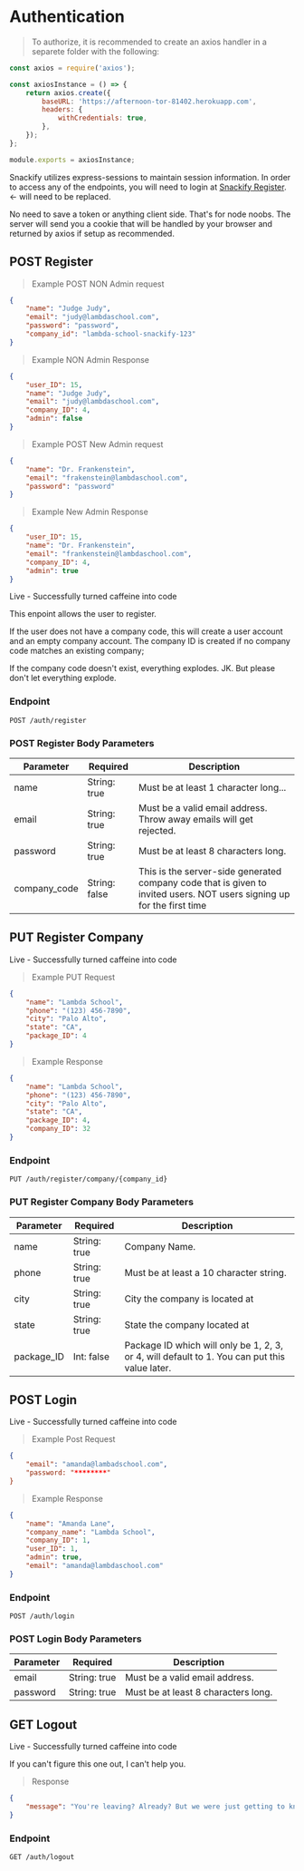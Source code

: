 # Authentication

> To authorize, it is recommended to create an axios handler in a separete folder with the following:

```javascript
const axios = require('axios');

const axiosInstance = () => {
    return axios.create({
        baseURL: 'https://afternoon-tor-81402.herokuapp.com',
        headers: {
            withCredentials: true,
        },
    });
};

module.exports = axiosInstance;
```

Snackify utilizes express-sessions to maintain session information. In order to access any of the endpoints, you will need to login at [Snackify Register](http://snackify.zeit.io). <- will need to be replaced.

No need to save a token or anything client side. That's for node noobs. The server will send you a cookie that will be handled by your browser and returned by axios if setup as recommended.

## POST Register

> Example POST NON Admin request

```json
{
    "name": "Judge Judy",
    "email": "judy@lambdaschool.com",
    "password": "password",
    "company_id": "lambda-school-snackify-123"
}
```

> Example NON Admin Response

```json
{
    "user_ID": 15,
    "name": "Judge Judy",
    "email": "judy@lambdaschool.com",
    "company_ID": 4,
    "admin": false
}
```

> Example POST New Admin request

```json
{
    "name": "Dr. Frankenstein",
    "email": "frakenstein@lambdaschool.com",
    "password": "password"
}
```

> Example New Admin Response

```json
{
    "user_ID": 15,
    "name": "Dr. Frankenstein",
    "email": "frankenstein@lambdaschool.com",
    "company_ID": 4,
    "admin": true
}
```

<aside class="success">
Live - Successfully turned caffeine into code
</aside>

This enpoint allows the user to register.

If the user does not have a company code, this will create a user account and an empty company account. The company ID is created if no company code matches an existing company;

If the company code doesn't exist, everything explodes. JK. But please don't let everything explode.

### Endpoint

`POST /auth/register`

### POST Register Body Parameters

| Parameter    | Required      | Description                                                                                                            |
| ------------ | ------------- | ---------------------------------------------------------------------------------------------------------------------- |
| name         | String: true  | Must be at least 1 character long...                                                                                   |
| email        | String: true  | Must be a valid email address. Throw away emails will get rejected.                                                    |
| password     | String: true  | Must be at least 8 characters long.                                                                                    |
| company_code | String: false | This is the server-side generated company code that is given to invited users. NOT users signing up for the first time |

## PUT Register Company

<aside class="success">
Live - Successfully turned caffeine into code
</aside>

> Example PUT Request

```json
{
    "name": "Lambda School",
    "phone": "(123) 456-7890",
    "city": "Palo Alto",
    "state": "CA",
    "package_ID": 4
}
```

> Example Response

```json
{
    "name": "Lambda School",
    "phone": "(123) 456-7890",
    "city": "Palo Alto",
    "state": "CA",
    "package_ID": 4,
    "company_ID": 32
}
```

### Endpoint

`PUT /auth/register/company/{company_id}`

### PUT Register Company Body Parameters

| Parameter  | Required     | Description                                                                                   |
| ---------- | ------------ | --------------------------------------------------------------------------------------------- |
| name       | String: true | Company Name.                                                                                 |
| phone      | String: true | Must be at least a 10 character string.                                                       |
| city       | String: true | City the company is located at                                                                |
| state      | String: true | State the company located at                                                                  |
| package_ID | Int: false   | Package ID which will only be 1, 2, 3, or 4, will default to 1. You can put this value later. |

## POST Login

<aside class="success">
Live - Successfully turned caffeine into code
</aside>

> Example Post Request

```json
{
	"email": "amanda@lambadschool.com",
	"password: "********"
}
```

> Example Response

```json
{
    "name": "Amanda Lane",
    "company_name": "Lambda School",
    "company_ID": 1,
    "user_ID": 1,
    "admin": true,
    "email": "amanda@lambdaschool.com"
}
```

### Endpoint

`POST /auth/login`

### POST Login Body Parameters

| Parameter | Required     | Description                         |
| --------- | ------------ | ----------------------------------- |
| email     | String: true | Must be a valid email address.      |
| password  | String: true | Must be at least 8 characters long. |

## GET Logout

<aside class="success">
Live - Successfully turned caffeine into code
</aside>

If you can't figure this one out, I can't help you.

> Response

```json
{
    "message": "You're leaving? Already? But we were just getting to know each other."
}
```

### Endpoint

`GET /auth/logout`
